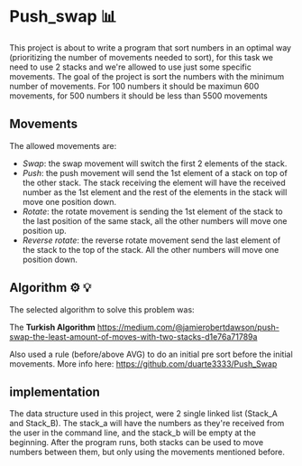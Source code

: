 # Push_swap 📊
This project is about to write a program that sort numbers in an optimal way (prioritizing the number of movements needed to sort), for this task we need to use 2 stacks and we're allowed to use just some specific movements. The goal of the project is sort the numbers with the minimum number of movements. 
For 100 numbers it should be maximun 600 movements, for 500 numbers it should be less than 5500 movements

## Movements 
The allowed movements are:

* *Swap*: the swap movement will switch the first 2 elements of the stack. 
* *Push*: the push movement will send the 1st element of a stack on top of the other stack. The stack receiving the element will have the received      number as the 1st element and the rest of the elements in the stack will move one position down. 
* *Rotate*: the rotate movement is sending the 1st element of the stack to the last position of the same stack, all the other numbers will move one position up.
* *Reverse rotate*: the reverse rotate movement send the last element of the stack to the top of the stack. All the other numbers will move one position down. 

## Algorithm ⚙️ 💡 
The selected algorithm to solve this problem was: 

The **Turkish Algorithm** https://medium.com/@jamierobertdawson/push-swap-the-least-amount-of-moves-with-two-stacks-d1e76a71789a

Also used a rule (before/above AVG) to do an initial pre sort before the initial movements. More info here: https://github.com/duarte3333/Push_Swap 

## implementation
The data structure used in this project, were 2 single linked list (Stack_A and Stack_B). The stack_a will have the numbers as they're received from the user in the command line, and the stack_b will be empty at the beginning. After the program runs, both stacks can be used to move numbers between them, but only using the movements mentioned before. 
